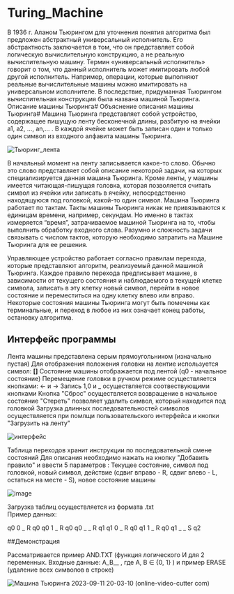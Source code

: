 # Turing_Machine
В 1936 г. Аланом Тьюрингом для уточнения понятия алгоритма был предложен абстрактный универсальный исполнитель. Его абстрактность заключается в том, что он представляет собой логическую вычислительную конструкцию, а не реальную вычислительную машину. Термин «универсальный исполнитель» говорит о том, что данный исполнитель может имитировать любой другой исполнитель. Например, операции, которые выполняют реальные вычислительные машины можно имитировать на универсальном исполнителе. В последствие, придуманная Тьюрингом вычислительная конструкция была названа машиной Тьюринга.
Описание машины Тьюринга#
Объяснение описания машины Тьюринга#
Машина Тьюринга представляет собой устройство, содержащее пишущую ленту бесконечной длины, разбитую на ячейки а1, а2, …, аn,… . В каждой ячейке может быть записан один и только один символ из входного алфавита машины Тьюринга.

![Тьюринг_лента](https://github.com/EvgenieLebedev/Turing_Machine/assets/92586907/e933960f-18a1-418e-b7b2-1b0f9b86e969)

В начальный момент на ленту записывается какое-то слово. Обычно это слово представляет собой описание некоторой задачи, на которых специализируется данная машина Тьюринга. Кроме ленты, у машины имеется читающая-пишущая головка, которая позволяется считать символ из ячейки или записать в ячейку, непосредственно находящуюся под головкой, какой-то один символ. Машина Тьюринга работает по тактам. Такты машины Тьюринга никак не привязываются к единицам времени, например, секундам. Но именно в тактах измеряется “время”, затрачиваемое машиной Тьюринга на то, чтобы выполнить обработку входного слова. Разумно и сложность задачи связывать с числом тактов, которую необходимо затратить на Машине Тьюринга для ее решения.

Управляющее устройство работает согласно правилам перехода, которые представляют алгоритм, реализуемый данной машиной Тьюринга. Каждое правило перехода предписывает машине, в зависимости от текущего состояния и наблюдаемого в текущей клетке символа, записать в эту клетку новый символ, перейти в новое состояние и переместиться на одну клетку влево или вправо. Некоторые состояния машины Тьюринга могут быть помечены как терминальные, и переход в любое из них означает конец работы, остановку алгоритма.

## Интерфейс программы
Лента машины представлена серым прямоугольником (изначально пустая)
Для отображения положения головки на лентие используется символ: **[]** 
Состояние машины отображается под лентой (q0 - начальное состояние)
Перемещение головки в ручном режиме осуществляется кнопками: ← и →
Запись 1,0 и _ осуществляется соотвествующими кнопками
Кнопка "Сброс" осуществляется возвращение в начальное состояние
"Стереть" позволяет удалить символ, который находится под головкой
Загрузка длинных последовательностей символов осуществляется при помлщи пользовательского интерфейса и кнопки "Загрузить на ленту"

![интерфейс](https://github.com/EvgenieLebedev/Turing_Machine/assets/92586907/28eedad7-0ae4-4eac-9205-52957e98a67d)

Таблица переходов хранит инструкции по последовательной смене состояний
Для описания необходимо нажать на кнопку "Добавить правило" и ввести 5 параметров : 
Текущее состояние, символ под головкой, новый символ, действие (сдвиг вправо - R, сдвиг влево - L, остаться на месте - S), новое состояние машины

![image](https://github.com/EvgenieLebedev/Turing_Machine/assets/92586907/6d4dbe92-3982-43bf-9d4b-ee8e9d177750)

Загрузка таблиц осуществляется из формата .txt  
Пример данных:

q0 0 _ R q0
q0 1 _ R q0
q0 _ _ R q1
q1 0 _ R q0
q1 1 _ R q0
q1 _ _ S q2

##Демонстрация

Рассматривается пример AND.TXT (функция логического И для 2 переменных. Входные данные: A_B__ , где A, B ∈ {0, 1} ) и пример ERASE (удаление всех символов в строке)

![Машина Тьюринга 2023-09-11 20-03-10 (online-video-cutter com)](https://github.com/EvgenieLebedev/Turing_Machine/assets/92586907/9358c140-cf3d-46c4-af72-f9e67a419472)


